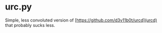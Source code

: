 urc.py
======

Simple, less convoluted version of [https://github.com/d3v11b0t/urcd](urcd) that probably sucks less.
